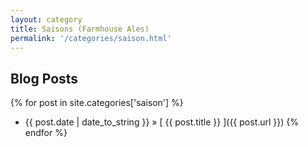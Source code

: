 ```yaml
---
layout: category
title: Saisons (Farmhouse Ales)
permalink: '/categories/saison.html'
---
```


## Blog Posts

{% for post in site.categories['saison'] %}
  * {{ post.date | date_to_string }} &raquo; [ {{ post.title }} ]({{ post.url }})
{% endfor %}
